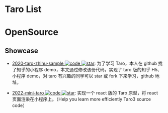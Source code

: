 # Taro List

# OpenSource

## Showcase

- [2020-taro-zhihu-sample ![code](https://martrix-usa.oss-accelerate.aliyuncs.com/logo/code.svg) ![star](https://img.shields.io/github/stars/NervJS/taro-zhihu-sample)](https://github.com/NervJS/taro-zhihu-sample): 为了学习 Taro，本人在 github 找了知乎的小程序 demo，本文通过修改该份代码，实现了 taro 版的知乎 H5、小程序 demo，对 taro 有兴趣的同学可以 star 或 fork 下来学习，github 地址。

- [2022-mini-taro ![code](https://martrix-usa.oss-accelerate.aliyuncs.com/logo/code.svg) ![star](https://img.shields.io/github/stars/55utah/mini-taro)](https://github.com/55utah/mini-taro): 实现一个 react 版的 Taro 原型，将 react 页面渲染在小程序上。（Help you learn more efficiently Taro3 source code）
